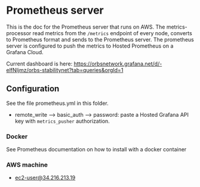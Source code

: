 # Prometheus server

This is the doc for the Prometheus server that runs on AWS.
The metrics-processor read metrics from the `/metrics` endpoint of every node, converts to Prometheus format and sends to the Prometheus server.
The prometheus server is configured to push the metrics to Hosted Prometheus on a Grafana Cloud.

Current dashboard is here: https://orbsnetwork.grafana.net/d/-elfNIjmz/orbs-stabilitynet?tab=queries&orgId=1

## Configuration
See the file prometheus.yml in this folder.
* remote_write --> basic_auth --> password: paste a Hosted Grafana API key with `metrics_pusher` authorization.

### Docker
See Prometheus documentation on how to install with a docker container

### AWS machine
* ec2-user@34.216.213.19

